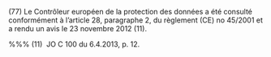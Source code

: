 (77) Le Contrôleur européen de la protection des données a été consulté conformément à l’article 28, paragraphe 2, du règlement (CE) no 45/2001 et a rendu un avis le 23 novembre 2012 (11).

%%% (11)  JO C 100 du 6.4.2013, p. 12.